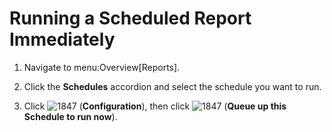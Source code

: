 # Running a Scheduled Report Immediately

1.  Navigate to menu:Overview\[Reports\].

2.  Click the **Schedules** accordion and select the schedule you want
    to run.

3.  Click ![1847](1847.png) (**Configuration**), then click
    ![1847](1847.png) (**Queue up this Schedule to run now**).
